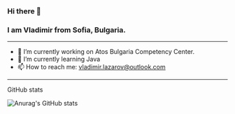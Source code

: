 ### Hi there 👋 
### I am Vladimir from Sofia, Bulgaria.
-------------------------------------------------------------------------------
- 🔭 I’m currently working on Atos Bulgaria Competency Center.
- 🌱 I’m currently learning Java
- 📫 How to reach me: vladimir.lazarov@outlook.com
-------------------------------------------------------------------------------
GitHub stats

![Anurag's GitHub stats](https://github-readme-stats.vercel.app/api?username=Taraskonski&hide=contribs,prs)
